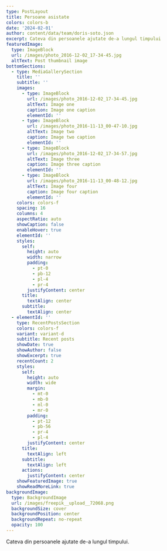 ```yaml
---
type: PostLayout
title: Persoane asistate
colors: colors-b
date: '2024-02-01'
author: content/data/team/doris-soto.json
excerpt: Cateva din persoanele ajutate de-a lungul timpului
featuredImage:
  type: ImageBlock
  url: /images/photo_2016-12-02_17-34-45.jpg
  altText: Post thumbnail image
bottomSections:
  - type: MediaGallerySection
    title: ''
    subtitle: ''
    images:
      - type: ImageBlock
        url: /images/photo_2016-12-02_17-34-45.jpg
        altText: Image one
        caption: Image one caption
        elementId: ''
      - type: ImageBlock
        url: /images/photo_2016-11-13_00-47-10.jpg
        altText: Image two
        caption: Image two caption
        elementId: ''
      - type: ImageBlock
        url: /images/photo_2016-12-02_17-34-57.jpg
        altText: Image three
        caption: Image three caption
        elementId: ''
      - type: ImageBlock
        url: /images/photo_2016-11-13_00-48-12.jpg
        altText: Image four
        caption: Image four caption
        elementId: ''
    colors: colors-f
    spacing: 16
    columns: 4
    aspectRatio: auto
    showCaption: false
    enableHover: true
    elementId: ''
    styles:
      self:
        height: auto
        width: narrow
        padding:
          - pt-0
          - pb-12
          - pl-4
          - pr-4
        justifyContent: center
      title:
        textAlign: center
      subtitle:
        textAlign: center
  - elementId: ''
    type: RecentPostsSection
    colors: colors-f
    variant: variant-d
    subtitle: Recent posts
    showDate: true
    showAuthor: false
    showExcerpt: true
    recentCount: 2
    styles:
      self:
        height: auto
        width: wide
        margin:
          - mt-0
          - mb-0
          - ml-0
          - mr-0
        padding:
          - pt-12
          - pb-56
          - pr-4
          - pl-4
        justifyContent: center
      title:
        textAlign: left
      subtitle:
        textAlign: left
      actions:
        justifyContent: center
    showFeaturedImage: true
    showReadMoreLink: true
backgroundImage:
  type: BackgroundImage
  url: /images/freepik__upload__72068.png
  backgroundSize: cover
  backgroundPosition: center
  backgroundRepeat: no-repeat
  opacity: 100
---
```

Cateva din persoanele ajutate de-a lungul timpului.
